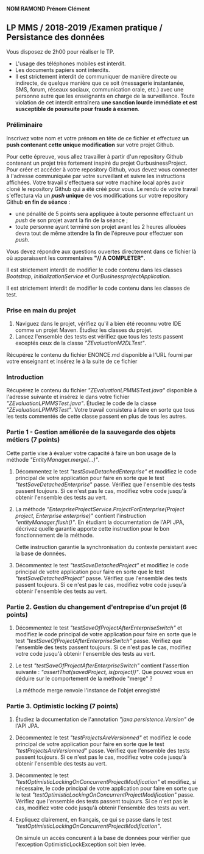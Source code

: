 #### NOM RAMOND Prénom Clément 


## LP MMS / 2018-2019 /Examen pratique / Persistance des données

Vous disposez de 2h00 pour réaliser le TP. 

- L'usage des téléphones mobiles est interdit.
- Les documents papiers sont interdits.
- Il est strictement interdit de communiquer de manière directe ou indirecte, de quelque manière que ce soit
(messagerie instantanée, SMS, forum, réseaux sociaux, communication orale, etc.) avec une personne autre
que les enseignants en charge de la surveillance.
Toute violation de cet interdit entraînera **une sanction lourde immédiate et est susceptible de poursuite
pour fraude à examen**.

### Préliminaire

Inscrivez votre nom et votre prénom en tête de ce fichier et effectuez **un push contenant cette unique modification** sur votre projet Github.

Pour cette épreuve, vous allez travailler à partir d'un repository Github contenant un projet très fortement inspiré du projet OurbusinessProject.
Pour créer et accéder à votre repository Github, vous devez vous connecter à l'adresse communiquée par votre surveillant et suivre les instructions affichées.
Votre travail s'effectuera sur votre machine local après avoir cloné le repository Github qui a été créé pour vous.
Le rendu de votre travail s'effectura via  un **_push_ unique**  de vos modifications sur votre repository Github **en fin de séance** :
- une pénalité de 5 points sera appliquée à toute personne effectuant un *push* de son projet avant la fin de la séance ;
- toute personne ayant terminé son projet avant les 2 heures allouées devra tout de même attendre la fin de l'épreuve pour effectuer son *push*.

Vous devez répondre aux questions ouvertes directement dans ce fichier là où apparaissent les commentaires **"// A COMPLETER"**.

Il est strictement interdit de modifier le code contenu dans les classes _Bootstrap_, _InitializationService_ et _OurBusinessprojectApplication_.

Il est strictement interdit de modifier le code contenu dans les classes de test.  

### Prise en main du projet

1. Naviguez dans le projet, vérifiez qu'il a bien été reconnu votre IDE comme un projet Maven. Étudiez les classes du projet.
2. Lancez l'ensemble des tests est vérifiez que tous les tests passent exceptés ceux de la classe _"ZEvaluationM2DLTest"_.

Récupérez le contenu du fichier ENONCE.md disponible à l'URL fourni par votre enseignant et insérez le à la suite de ce fichier 

### Introduction

Récupérez le contenu du fichier _"ZEvaluationLPMMSTest.java"_ disponible à l'adresse suivante et insérez le dans votre fichier  _"ZEvaluationLPMMSTest.java"_.
Étudiez le code de la classe _"ZEvaluationLPMMSTest"_.
Votre travail consistera à faire en sorte que tous les tests commentés de cette classe passent en plus de tous les autres.

### Partie 1 - Gestion améliorée de la sauvegarde des objets métiers (7 points)

Cette partie vise à évaluer votre capacité à faire un bon usage de la méthode _"EntityManager.merge(...)"_.

1. Décommentez le test _"testSaveDetachedEnterprise"_ et modifiez le code principal de votre application pour faire en sorte que le test "_testSaveDetachedEnterprise_" passe. 
Vérifiez que l'ensemble des tests passent toujours. Si ce n'est pas le cas, modifiez votre code jusqu'à obtenir l'ensemble des tests au vert.
2. La méthode *"EnterpriseProjectService.ProjectForEnterprise(Project project, Enterprise enterprise)"* contient l'instruction *"entityManager.flush()"*. En étudiant la documentation de l'API JPA, décrivez quelle garantie apporte cette instruction pour le bon fonctionnement de la méthode.

    Cette instruction garantie la synchronisation du contexte persistant avec la base de données.

3. Décommentez le test _"testSaveDetachedProject"_ et modifiez le code principal de votre application pour faire en sorte que le test _"testSaveDetachedProject"_ passe. 
Vérifiez que l'ensemble des tests passent toujours. Si ce n'est pas le cas, modifiez votre code jusqu'à obtenir l'ensemble des tests au vert.

 
### Partie 2. Gestion du changement d'entreprise d'un projet (6 points)

1. Décommentez le test _"testSaveOfProjectAfterEnterpriseSwitch"_ et modifiez le code principal de votre application pour faire en sorte que le test _"testSaveOfProjectAfterEnterpriseSwitch"_ passe. 
Vérifiez que l'ensemble des tests passent toujours. Si ce n'est pas le cas, modifiez votre code jusqu'à obtenir l'ensemble des tests au vert.    
2. Le test _"testSaveOfProjectAfterEnterpriseSwitch"_ contient l'assertion suivante  : _"assertThat(savedProject, is(project))"_. 
Que pouvez vous en déduire sur le comportement de la méthode "merge" ?

    La méthode merge renvoie l'instance de l'objet enregistré

### Partie 3. Optimistic locking (7 points)

1. Étudiez la documentation de l'annotation _"jaxa.persistence.Version"_ de l'API JPA.
2. Décommentez le test _"testProjectsAreVersionned"_ et modifiez le code principal de votre application pour faire en sorte que le test _"testProjectsAreVersionned"_ passe. 
Vérifiez que l'ensemble des tests passent toujours. Si ce n'est pas le cas, modifiez votre code jusqu'à obtenir l'ensemble des tests au vert. 
3. Décommentez le test _"testOptimisticLockingOnConcurrentProjectModification"_ et modifiez, si nécessaire, le code principal de votre application pour faire en sorte que le test _"testOptimisticLockingOnConcurrentProjectModification"_ passe. 
Vérifiez que l'ensemble des tests passent toujours. Si ce n'est pas le cas, modifiez votre code jusqu'à obtenir l'ensemble des tests au vert.
4. Expliquez clairement, en français, ce qui se passe dans le test _"testOptimisticLockingOnConcurrentProjectModification"_.

    On simule un accès concurent à la base de données pour vérifier que l'exception OptimisticLockException soit bien levée.